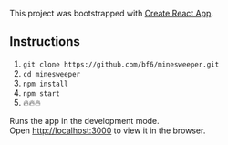 This project was bootstrapped with [Create React App](https://github.com/facebook/create-react-app).

## Instructions

1. `git clone https://github.com/bf6/minesweeper.git`
2. `cd minesweeper`
3. `npm install`
4. `npm start`
5. 🔥🔥🔥

Runs the app in the development mode.<br>
Open [http://localhost:3000](http://localhost:3000) to view it in the browser.
